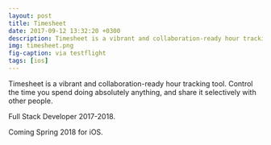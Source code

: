 ```yaml
---
layout: post
title: Timesheet
date: 2017-09-12 13:32:20 +0300
description: Timesheet is a vibrant and collaboration-ready hour tracking tool. Control the time you spend doing absolutely anything, and share it selectively with other people.
img: timesheet.png
fig-caption: via testflight
tags: [ios]
---
```


Timesheet is a vibrant and collaboration-ready hour tracking tool. Control the time you spend doing absolutely anything, and share it selectively with other people.

Full Stack Developer 2017-2018.

Coming Spring 2018 for iOS.